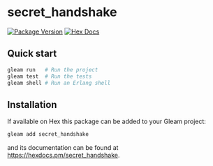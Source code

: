 # secret_handshake

[![Package Version](https://img.shields.io/hexpm/v/secret_handshake)](https://hex.pm/packages/secret_handshake)
[![Hex Docs](https://img.shields.io/badge/hex-docs-ffaff3)](https://hexdocs.pm/secret_handshake/)

## Quick start

```sh
gleam run   # Run the project
gleam test  # Run the tests
gleam shell # Run an Erlang shell
```

## Installation

If available on Hex this package can be added to your Gleam project:

```sh
gleam add secret_handshake
```

and its documentation can be found at <https://hexdocs.pm/secret_handshake>.
